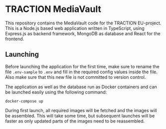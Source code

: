 # TRACTION MediaVault

This repository contains the MediaVault code for the TRACTION EU-project. This
is a Node.js based web application written in TypeScript, using Express.js as
backend framework, MongoDB as database and React for the frontend.

## Launching

Before launching the application for the first time, make sure to rename the
file `.env-sample` to `.env` and fill in the required config values inside the
file. Also make sure that this new file is not committed to version control.

The application as well as the database run as Docker containers and can be
launched easily using the following command:

    docker-compose up

During first launch, all required images will be fetched and the images will be
assembled. This will take some time, but subsequent launches will be faster as
only updated parts of the images need to be reassembled.
